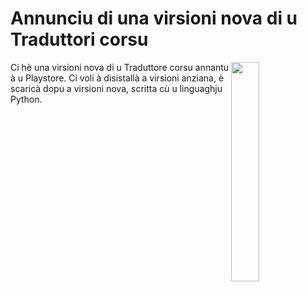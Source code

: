 # Annunciu di una virsioni nova di u Traduttori corsu

<img align="right" width="30%" src="/images/screenshot1.jpg">

Ci hè una virsioni nova di u Traduttore corsu annantu à u Playstore. Ci voli à disistallà a virsioni anziana, è scaricà dopu a virsioni nova, scritta cù u linguaghju Python.


